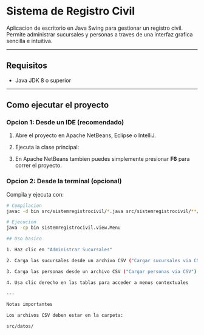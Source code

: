 # Sistema de Registro Civil

Aplicacion de escritorio en Java Swing para gestionar un registro civil.  
Permite administrar sucursales y personas a traves de una interfaz grafica sencilla e intuitiva.  

---

## Requisitos  
- Java JDK 8 o superior  

---

## Como ejecutar el proyecto  

### Opcion 1: Desde un IDE (recomendado)  
1. Abre el proyecto en Apache NetBeans, Eclipse o IntelliJ.  
2. Ejecuta la clase principal:

3. En Apache NetBeans tambien puedes simplemente presionar **F6** para correr el proyecto.  

### Opcion 2: Desde la terminal (opcional)  
Compila y ejecuta con:  

```bash
# Compilacion
javac -d bin src/sistemregistrocivil/*.java src/sistemregistrocivil/**/*.java

# Ejecucion
java -cp bin sistemregistrocivil.view.Menu

## Uso basico

1. Haz clic en "Administrar Sucursales"

2. Carga las sucursales desde un archivo CSV ("Cargar sucursales via CSV")

3. Carga las personas desde un archivo CSV ("Cargar personas via CSV")

4. Usa clic derecho en las tablas para acceder a menus contextuales

---

Notas importantes

Los archivos CSV deben estar en la carpeta:

src/datos/
